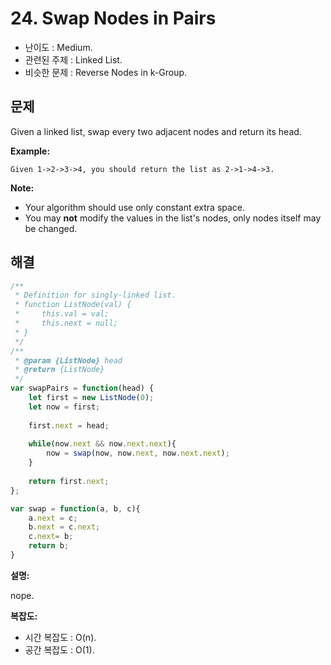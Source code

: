 # 24. Swap Nodes in Pairs

- 난이도 : Medium.
- 관련된 주제 : Linked List.
- 비슷한 문제 : Reverse Nodes in k-Group.

## 문제

Given a linked list, swap every two adjacent nodes and return its head.

**Example:**

```
Given 1->2->3->4, you should return the list as 2->1->4->3.
```

**Note:**

- Your algorithm should use only constant extra space.
- You may **not** modify the values in the list's nodes, only nodes itself may be changed.

## 해결

```javascript
/**
 * Definition for singly-linked list.
 * function ListNode(val) {
 *     this.val = val;
 *     this.next = null;
 * }
 */
/**
 * @param {ListNode} head
 * @return {ListNode}
 */
var swapPairs = function(head) {
    let first = new ListNode(0);
    let now = first;
    
    first.next = head;
    
    while(now.next && now.next.next){
        now = swap(now, now.next, now.next.next);
    }
    
    return first.next;
};

var swap = function(a, b, c){
    a.next = c;
    b.next = c.next;
    c.next= b;
    return b;
}
```

**설명:**

nope.

**복잡도:**

- 시간 복잡도 : O(n).
- 공간 복잡도 : O(1).